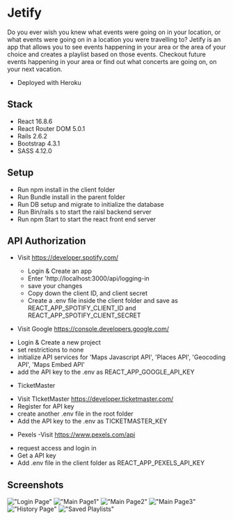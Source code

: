 # Jetify 

Do you ever wish you knew what events were going on in your location, or what events were going on in a location you were travelling to? 
Jetify is an app that allows you to see events happening in your area or the area of your choice and creates a playlist based on those events. Checkout future events happening in your area or find out what concerts are going on, on your next vacation. 

* Deployed with Heroku 

## Stack
* React 16.8.6
* React Router DOM 5.0.1
* Rails 2.6.2
* Bootstrap 4.3.1
* SASS 4.12.0

## Setup 
* Run npm install in the client folder 
* Run Bundle install in the parent folder 
* Run DB setup and migrate to initialize the database
* Run Bin/rails s to start the raisl backend server 
* Run npm Start to start the react front end server

## API Authorization 
* Visit https://developer.spotify.com/
  - Login & Create an app
  - Enter 'http://localhost:3000/api/logging-in
  - save your changes 
  - Copy down the client ID, and client secret
  - Create a .env file inside the client folder and save as REACT_APP_SPOTIFY_CLIENT_ID and REACT_APP_SPOTIFY_CLIENT_SECRET

* Visit Google https://console.developers.google.com/
- Login & Create a new project 
- set restrictions to none 
- initialize API services for 'Maps Javascript API', 'Places API', 'Geocoding API', 'Maps Embed API'
- add the API key to the .env as REACT_APP_GOOGLE_API_KEY

* TicketMaster
- Visit TIcketMaster https://developer.ticketmaster.com/
- Register for API key 
- create another .env file in the root folder  
- Add the API key to the .env as TICKETMASTER_KEY


* Pexels 
-Visit https://www.pexels.com/api
- request access and login in 
- Get a API key 
- Add .env file in the client folder as REACT_APP_PEXELS_API_KEY




## Screenshots 

!["Login Page"](https://github.com/shadeying/Jetify/blob/master/client/public/screenshots/LoginPage.png)
!["Main Page1"](https://github.com/shadeying/Jetify/blob/master/client/public/screenshots/MainPage1.png)
!["Main Page2"](https://github.com/shadeying/Jetify/blob/master/client/public/screenshots/MainPage2.png)
!["Main Page3"](https://github.com/shadeying/Jetify/blob/master/client/public/screenshots/MainPage3.png)
!["History Page"](https://github.com/shadeying/Jetify/blob/master/client/public/screenshots/HistoryPage.png)
!["Saved Playlists"](https://github.com/shadeying/Jetify/blob/master/client/public/screenshots/HistoryPagePlaylists.png)



